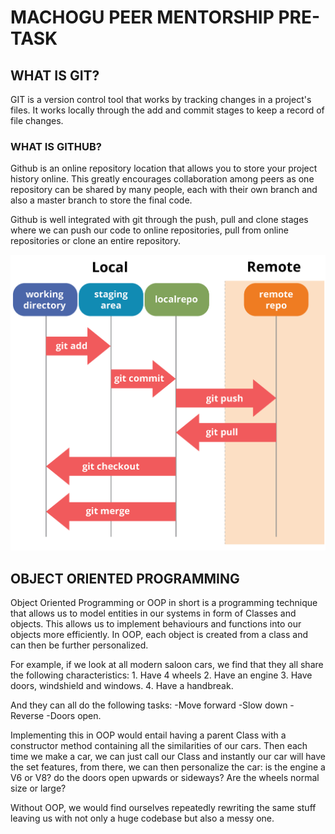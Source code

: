 # MACHOGU PEER MENTORSHIP PRE-TASK
## WHAT IS GIT?
GIT is a version control tool that works by tracking changes in a project's files. It works locally through the add and commit stages to keep a record of file changes.

### WHAT IS GITHUB?
Github is an online repository location that allows you to store your project history online. This greatly encourages collaboration among peers as one repository can be shared by many people, each with their own branch and also a master branch to store the final code. 

Github is well integrated with git through the push, pull and clone stages where we can push our code to online repositories, pull from online repositories or clone an entire repository. 

![git and github integration](git_arc.png)


## OBJECT ORIENTED PROGRAMMING
Object Oriented Programming or OOP in short is a programming technique that allows us to model entities in our systems in form of Classes and objects. This allows us to implement behaviours and functions into our objects more efficiently. In OOP, each object is created from a class and can then be further personalized.

For example, if we look at all modern saloon cars, we find that they all share the following characteristics: 
    1. Have 4 wheels
    2. Have an engine
    3. Have doors, windshield and windows.
    4. Have a handbreak.

And they can all do the following tasks:
    -Move forward
    -Slow down
    -Reverse
    -Doors open.

Implementing this in OOP would entail having a parent Class with a constructor method containing all the similarities of our cars. Then each time we make a car, we can just call our Class and instantly our car will have the set features, from there, we can then personalize the car: is the engine a V6 or V8? do the doors open upwards or sideways? Are the wheels normal size or large?

Without OOP, we would find ourselves repeatedly rewriting the same stuff leaving us with not only a huge codebase but also a messy one. 